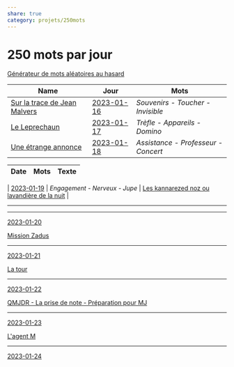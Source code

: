 ```yaml
---
share: true
category: projets/250mots
---
```


# 250 mots par jour

[Générateur de mots aléatoires au hasard](https://www.motsqui.com/mots-aleatoires.php?Submit=Nouveau+mot)

| Name                                                                                                    | Jour                                                               | Mots                                |
| ------------------------------------------------------------------------------------------------------- | ------------------------------------------------------------------ | ----------------------------------- |
| [Sur la trace de Jean Malvers](./Sur%20la%20trace%20de%20Jean%20Malvers.md) | [2023-01-16](2023-01-16.md) | *Souvenirs - Toucher - Invisible*   |
| [Le Leprechaun](./Le%20Leprechaun.md)                               | [2023-01-17](2023-01-17.md) | *Trèfle - Appareils - Domino*       |
| [Une étrange annonce](./Une%20%C3%A9trange%20annonce.md)                   | [2023-01-18](2023-01-18.md) | *Assistance - Professeur - Concert* |


| Date           | Mots                                | Texte                                           |
| -------------- | ----------------------------------- | ----------------------------------------------- |


| [2023-01-19](2023-01-19.md) | *Engagement - Nerveux - Jupe*       | [Les kannarezed noz ou lavandière de la nuit](./Les%20kannarezed%20noz%20ou%20lavandi%C3%A8re%20de%20la%20nuit.md) | 







***







*** 

[2023-01-20](2023-01-20.md)

[Mission Zadus](./Mission%20Zadus.md)

***
[2023-01-21](2023-01-21.md)

[La tour](./La%20tour.md)

***
[2023-01-22](2023-01-22.md)

[QMJDR - La prise de note - Préparation pour MJ](QMJDR%20-%20La%20prise%20de%20note%20-%20Pr%C3%A9paration%20pour%20MJ.md)

***
[2023-01-23](2023-01-23.md)

[L'agent M](./L'agent%20M.md)

***
[2023-01-24](2023-01-24.md)

